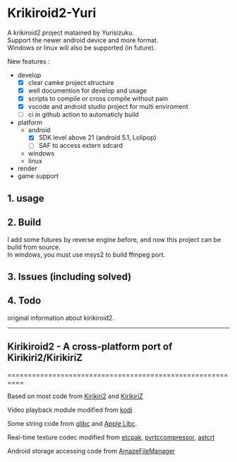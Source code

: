 # Krikiroid2-Yuri

A krikiroid2 project matained by Yurisizuku.  
Support the newer android device and more format.  
Windows or linux will also be supported (in future).

New features :  

- develop  
  - [x] clear camke project structure
  - [x] well documention for develop and usage
  - [x] scripts to compile or cross compile without pain
  - [x] vscode and android studio project for multi enviroment
  - [ ] ci in github action to automaticly build
- platform
  - android
    - [x] SDK level above 21 (android 5.1, Lolipop)
    - [ ] SAF to access extern sdcard
  - windows
  - linux
- render  
- game support

## 1. usage

## 2. Build  

I add some futures by reverse engine before, and now this project can be build from source.  
In windows, you must use msys2 to build ffmpeg port.  

## 3. Issues (including solved)

## 4. Todo

original information about kirikiroid2.  
___

## Kirikiroid2 - A cross-platform port of Kirikiri2/KirikiriZ  

==========================================================

Based on most code from [Kirikiri2](http://kikyou.info/tvp/) and [KirikiriZ](https://github.com/krkrz/krkrz)

Video playback module modified from [kodi](https://github.com/xbmc/xbmc)

Some string code from [glibc](https://www.gnu.org/s/libc) and [Apple Libc](https://opensource.apple.com/source/Libc).

Real-time texture codec modified from [etcpak](https://bitbucket.org/wolfpld/etcpak.git), [pvrtccompressor](https://bitbucket.org/jthlim/pvrtccompressor), [astcrt](https://github.com/daoo/astcrt)

Android storage accessing code from [AmazeFileManager](https://github.com/arpitkh96/AmazeFileManager)
